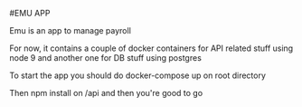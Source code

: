 #EMU APP

Emu is an app to manage payroll

For now, it contains a couple of docker containers for API related stuff
using node 9 and another one for DB stuff using postgres

To start the app you should do docker-compose up on root directory

Then npm install on /api and then you're good to go